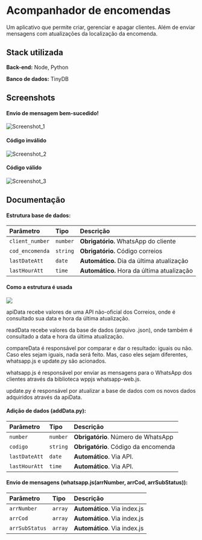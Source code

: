 # Acompanhador de encomendas

Um aplicativo que permite criar, gerenciar e apagar clientes. Além de enviar mensagens com atualizações da localização da encomenda.
## Stack utilizada

**Back-end:** Node, Python

**Banco de dados:** TinyDB


## Screenshots

#### Envio de mensagem bem-sucedido!

![Screenshot_1](https://user-images.githubusercontent.com/99875876/217393242-413d3b15-41b6-4ed3-9d31-7ecb0503ab47.png)

#### Código inválido

![Screenshot_2](https://user-images.githubusercontent.com/99875876/217393343-12163aa1-0d6c-4003-b915-4f38cc9db787.png)

#### Código válido

![Screenshot_3](https://user-images.githubusercontent.com/99875876/217393322-09f49932-b519-440c-ba00-c561c715ee6b.png)

## Documentação

#### Estrutura base de dados:

| Parâmetro      | Tipo       | Descrição                           |
| :------------- | :--------- | :---------------------------------- |
| `client_number`| `number`   | **Obrigatório.** WhatsApp do cliente|
| `cod_encomenda`| `string`   | **Obrigatório.** Código correios    |
| `lastDateAtt`  | `date`     | **Automático.** Dia da última atualização|
| `lastHourAtt`  | `time`     | **Automático.** Hora da última atualização|

#### Como a estrutura é usada

[![](https://mermaid.ink/img/pako:eNqFkUFPwzAMhf-K5dOQtnHvAWldgU1CCAluaQ9W461hSxMlqWBq-99JW6QhAVtOTt77nq24xdJIxgT3jmwFb1leQzwrsa0lfy7ffQGLxV33xA4kSeNh9bLtIJ2RVRkFioabPwn4gWRpB-uZY5IRPhPp6Mva0mhLjr_j-klcXxJ_PY_mjRiutxvjCKTaseM6sC8m5B9xBO_FR0XBk7XD9Nf9D6KxkgIv7am4NFB3jlD7hpTv4FE8k6RI4Rw1O01Kxr9vh5QcQ8Wac0xiKckdcszrPvqoCeb1VJeYBNfwHKfmmaK4Mo3Jjo6e-y_7PpTz?type=png)](https://mermaid.live/edit#pako:eNqFkUFPwzAMhf-K5dOQtnHvAWldgU1CCAluaQ9W461hSxMlqWBq-99JW6QhAVtOTt77nq24xdJIxgT3jmwFb1leQzwrsa0lfy7ffQGLxV33xA4kSeNh9bLtIJ2RVRkFioabPwn4gWRpB-uZY5IRPhPp6Mva0mhLjr_j-klcXxJ_PY_mjRiutxvjCKTaseM6sC8m5B9xBO_FR0XBk7XD9Nf9D6KxkgIv7am4NFB3jlD7hpTv4FE8k6RI4Rw1O01Kxr9vh5QcQ8Wac0xiKckdcszrPvqoCeb1VJeYBNfwHKfmmaK4Mo3Jjo6e-y_7PpTz)


  apiData recebe valores de uma API não-oficial dos Correios, onde é consultado sua data e hora da última atualização.
  
  readData recebe valores da base de dados (arquivo .json), onde também é consultado a data e hora da última atualização.
  
  compareData é responsável por comparar e dar o resultado: iguais ou não. Caso eles sejam iguais, nada será feito. Mas, caso eles sejam diferentes, whatsapp.js e update.py são acionados.
  
  whatsapp.js é responsável por enviar as mensagens para o WhatsApp dos clientes através da biblioteca wppjs whatsapp-web.js.
  
  update.py é responsável por atualizar a base de dados com os novos dados adquiridos através da apiData.

#### Adição de dados (addData.py):

| Parâmetro   | Tipo       | Descrição                                   |
| :---------- | :--------- | :------------------------------------------ |
| `number`      | `number` | **Obrigatório**. Número de WhatsApp         |
| `codigo`      | `string` | **Obrigatório**. Código da encomenda        |
| `lastDateAtt` | `date`   | **Automático**. Via API.                    |
| `lastHourAtt` | `time`   | **Automático**. Via API.                    |



#### Envio de mensagens (whatsapp.js(arrNumber, arrCod, arrSubStatus)):

| Parâmetro   | Tipo       | Descrição                                   |
| :---------- | :--------- | :------------------------------------------ |
| `arrNumber`      | `array` | **Automático**. Via index.js |
|`arrCod`          | `array` | **Automático**. Via index.js|
| `arrSubStatus`   | `array` | **Automático**. Via index.js|

